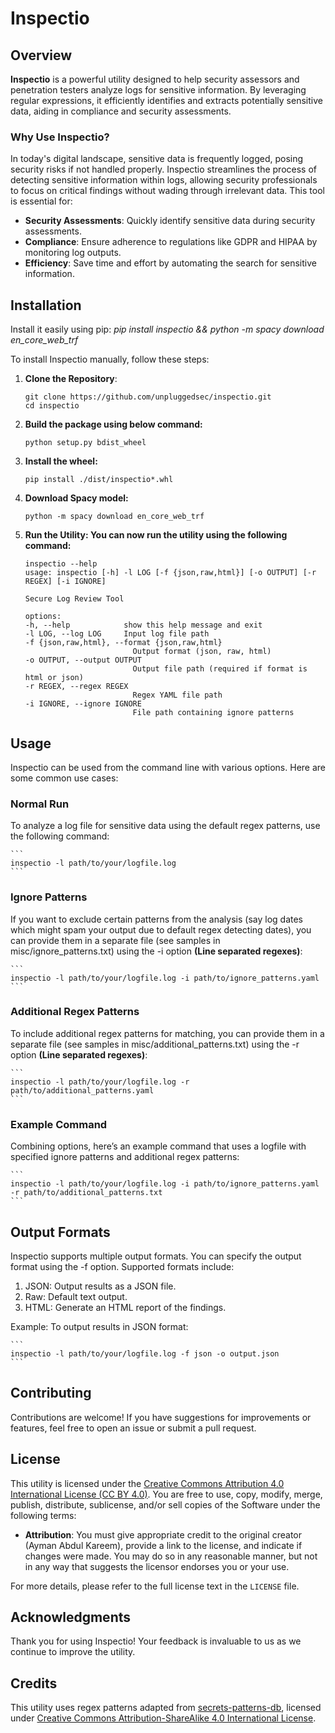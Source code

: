 # Inspectio

## Overview

**Inspectio** is a powerful utility designed to help security assessors and penetration testers analyze logs for sensitive information. By leveraging regular expressions, it efficiently identifies and extracts potentially sensitive data, aiding in compliance and security assessments.

### Why Use Inspectio?

In today's digital landscape, sensitive data is frequently logged, posing security risks if not handled properly. Inspectio streamlines the process of detecting sensitive information within logs, allowing security professionals to focus on critical findings without wading through irrelevant data. This tool is essential for:

- **Security Assessments**: Quickly identify sensitive data during security assessments.
- **Compliance**: Ensure adherence to regulations like GDPR and HIPAA by monitoring log outputs.
- **Efficiency**: Save time and effort by automating the search for sensitive information.

## Installation

Install it easily using pip:
*pip install inspectio && python -m spacy download en_core_web_trf*

To install Inspectio manually, follow these steps:

1. **Clone the Repository**:
   ```
   git clone https://github.com/unpluggedsec/inspectio.git
   cd inspectio
   ```

2. **Build the package using below command:**

    ```
    python setup.py bdist_wheel
    ```
2. **Install the wheel:**

    ```
    pip install ./dist/inspectio*.whl
    ```
2. **Download Spacy model:**

    ```
    python -m spacy download en_core_web_trf
    ```
4. **Run the Utility: You can now run the utility using the following command:**

    ```
    inspectio --help
    usage: inspectio [-h] -l LOG [-f {json,raw,html}] [-o OUTPUT] [-r REGEX] [-i IGNORE]

    Secure Log Review Tool

    options:
    -h, --help            show this help message and exit
    -l LOG, --log LOG     Input log file path
    -f {json,raw,html}, --format {json,raw,html}
                            Output format (json, raw, html)
    -o OUTPUT, --output OUTPUT
                            Output file path (required if format is html or json)
    -r REGEX, --regex REGEX
                            Regex YAML file path
    -i IGNORE, --ignore IGNORE
                            File path containing ignore patterns
    ```

## Usage
Inspectio can be used from the command line with various options. Here are some common use cases:

### Normal Run
To analyze a log file for sensitive data using the default regex patterns, use the following command:

    ```
    inspectio -l path/to/your/logfile.log
    ```

### Ignore Patterns
If you want to exclude certain patterns from the analysis (say log dates which might spam your output due to default regex detecting dates), you can provide them in a separate file (see samples in misc/ignore_patterns.txt) using the -i option **(Line separated regexes)**:

    ```
    inspectio -l path/to/your/logfile.log -i path/to/ignore_patterns.yaml
    ```
### Additional Regex Patterns
To include additional regex patterns for matching, you can provide them in a separate file (see samples in misc/additional_patterns.txt) using the -r option **(Line separated regexes)**:

    ```
    inspectio -l path/to/your/logfile.log -r path/to/additional_patterns.yaml
    ```
### Example Command
Combining options, here’s an example command that uses a logfile with specified ignore patterns and additional regex patterns:

    ```
    inspectio -l path/to/your/logfile.log -i path/to/ignore_patterns.yaml -r path/to/additional_patterns.txt
    ```

## Output Formats
Inspectio supports multiple output formats. You can specify the output format using the -f option. Supported formats include:

1. JSON: Output results as a JSON file.
2. Raw: Default text output.
3. HTML: Generate an HTML report of the findings.

Example:
To output results in JSON format:

    ```
    inspectio -l path/to/your/logfile.log -f json -o output.json
    ```

## Contributing
Contributions are welcome! If you have suggestions for improvements or features, feel free to open an issue or submit a pull request.

## License
This utility is licensed under the [Creative Commons Attribution 4.0 International License (CC BY 4.0)](https://creativecommons.org/licenses/by/4.0/). You are free to use, copy, modify, merge, publish, distribute, sublicense, and/or sell copies of the Software under the following terms:

- **Attribution**: You must give appropriate credit to the original creator (Ayman Abdul Kareem), provide a link to the license, and indicate if changes were made. You may do so in any reasonable manner, but not in any way that suggests the licensor endorses you or your use.

For more details, please refer to the full license text in the `LICENSE` file.

## Acknowledgments
Thank you for using Inspectio! Your feedback is invaluable to us as we continue to improve the utility.

## Credits
This utility uses regex patterns adapted from [secrets-patterns-db](https://github.com/mazen160/secrets-patterns-db), licensed under [Creative Commons Attribution-ShareAlike 4.0 International License](https://creativecommons.org/licenses/by-sa/4.0/).
